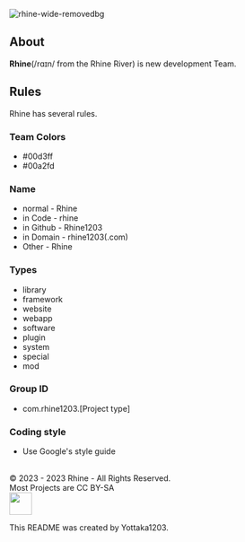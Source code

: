 ![rhine-wide-removedbg](https://github.com/rhine1203/.github/assets/138958366/b1ad55c7-c9f5-4058-a7a4-ef395cf06a7c)
## About
**Rhine**(/rɑɪn/ from the Rhine River) is new development Team. <br>

## Rules
Rhine has several rules.
### Team Colors
- #00d3ff
- #00a2fd
### Name
- normal - Rhine
- in Code - rhine
- in Github - Rhine1203
- in Domain - rhine1203(.com)
- Other - Rhine
### Types
- library
- framework
- website
- webapp
- software
- plugin
- system
- special
- mod
### Group ID
- com.rhine1203.[Project type]
### Coding style
- Use Google's style guide
<br>
© 2023 - 2023 Rhine - All Rights Reserved. <br>
Most Projects are CC BY-SA <br> <img src="https://github.com/rhine1203/.github/assets/138958366/78fb884f-30fd-45ae-a84f-205ef15f11a0" height="40px">


This README was created by Yottaka1203.
